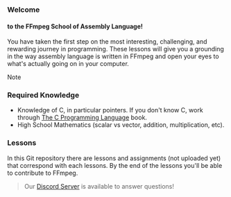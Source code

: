 [c-lang-book]: https://en.wikipedia.org/wiki/The_C_Programming_Language "Book wikipedia"
[discord-server]: https://discord.com/invite/Ks5MhUhqfB "FFmpeg Assembly Lessons"

### Welcome
#### to the FFmpeg School of Assembly Language!

You have taken the first step on the most interesting, challenging, and rewarding journey
in programming. These lessons will give you a grounding in the way assembly language is
written in FFmpeg and open your eyes to what's actually going on in your computer.

> [!NOTE]
> ### Required Knowledge
>
> * Knowledge of C, in particular pointers. If you don't know C, work through [The C
> Programming Language][c-lang-book] book.
> * High School Mathematics (scalar vs vector, addition, multiplication, etc).

### Lessons

In this Git repository there are lessons and assignments (not uploaded yet) that correspond
with each lessons. By the end of the lessons you'll be able to contribute to FFmpeg.

> Our [Discord Server][discord-server] is available to answer questions!
